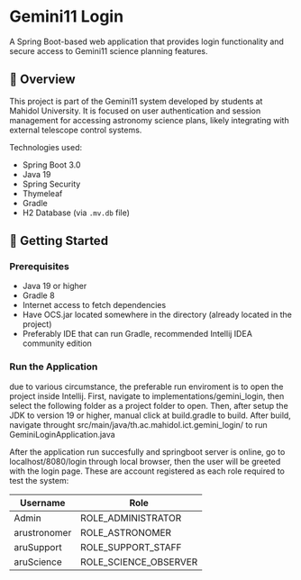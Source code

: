 # Gemini11 Login

A Spring Boot-based web application that provides login functionality and secure access to Gemini11 science planning features.

## 📌 Overview

This project is part of the Gemini11 system developed by students at Mahidol University. It is focused on user authentication and session management for accessing astronomy science plans, likely integrating with external telescope control systems.

Technologies used:
- Spring Boot 3.0
- Java 19
- Spring Security
- Thymeleaf
- Gradle
- H2 Database (via `.mv.db` file)

## 🚀 Getting Started

### Prerequisites
- Java 19 or higher
- Gradle 8
- Internet access to fetch dependencies
- Have OCS.jar located somewhere in the directory (already located in the project)
- Preferably IDE that can run Gradle, recommended Intellij IDEA community edition

### Run the Application

due to various circumstance, the preferable run enviroment is to open the project inside Intellij.
First, navigate to implementations/gemini_login, then select the following folder as a project folder to open.
Then, after setup the JDK to version 19 or higher, manual click at build.gradle to build.
After build, navigate throught src/main/java/th.ac.mahidol.ict.gemini_login/ to run GeminiLoginApplication.java

After the application run succesfully and springboot server is online, go to localhost/8080/login through local browser, then the user will be greeted with the login page. These are account registered as each role required to test the system:

| Username     | Role                  |
|-------------|-----------------------|
| Admin       | ROLE_ADMINISTRATOR    |
| arustronomer | ROLE_ASTRONOMER       |
| aruSupport   | ROLE_SUPPORT_STAFF    |
| aruScience   | ROLE_SCIENCE_OBSERVER |




